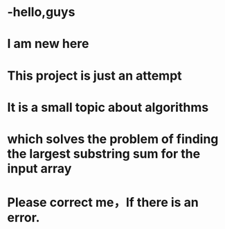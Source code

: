 # -hello,guys
# I am new here
# This project is just an attempt
# It is a small topic about algorithms
# which solves the problem of finding the largest substring sum for the input array
# Please correct me，If there is an error.
